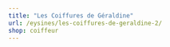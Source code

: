 ```yaml
---
title: "Les Coiffures de Géraldine"
url: /eysines/les-coiffures-de-geraldine-2/
shop: coiffeur
---
```

